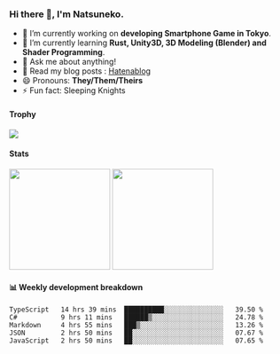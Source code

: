 ### Hi there 👋, I'm Natsuneko.

<!--
**mika-f/mika-f** is a ✨ _special_ ✨ repository because its `README.md` (this file) appears on your GitHub profile.

Here are some ideas to get you started:

- 🔭 I’m currently working on ...
- 🌱 I’m currently learning ...
- 👯 I’m looking to collaborate on ...
- 🤔 I’m looking for help with ...
- 💬 Ask me about ...
- 📫 How to reach me: ...
- 😄 Pronouns: ...
- ⚡ Fun fact: ...
-->

- 🔭 I’m currently working on **developing Smartphone Game in Tokyo**.
- 🌱 I’m currently learning **Rust, Unity3D, 3D Modeling (Blender) and Shader Programming**.
- 💬 Ask me about anything!
- 📝 Read my blog posts : [Hatenablog](https://mikazuki.hatenablog.jp/)
- 😄 Pronouns: **They/Them/Theirs**
- ⚡ Fun fact: Sleeping Knights

#### Trophy

<img src="https://github-profile-trophy.vercel.app/?username=mika-f&no-frame=true&row=1&column=6" />

#### Stats

<p>
  <img src="https://github-readme-stats.vercel.app/api?username=mika-f" height="182" />
  <img src="https://github-readme-stats.vercel.app/api/top-langs/?username=mika-f&layout=compact" height="182" />
</p>


#### 📊 Weekly development breakdown

<!--START_SECTION:waka-->
```text
TypeScript   14 hrs 39 mins  ██████████░░░░░░░░░░░░░░░   39.50 % 
C#           9 hrs 11 mins   ██████▒░░░░░░░░░░░░░░░░░░   24.78 % 
Markdown     4 hrs 55 mins   ███▒░░░░░░░░░░░░░░░░░░░░░   13.26 % 
JSON         2 hrs 50 mins   ██░░░░░░░░░░░░░░░░░░░░░░░   07.67 % 
JavaScript   2 hrs 50 mins   ██░░░░░░░░░░░░░░░░░░░░░░░   07.65 % 
```
<!--END_SECTION:waka-->
